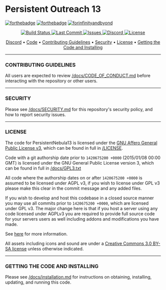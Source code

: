 # Persistent Outreach 13

[![forthebadge](https://forthebadge.com/images/badges/built-with-resentment.svg)](https://forthebadge.com) [![forthebadge](https://forthebadge.com/images/badges/contains-technical-debt.svg)](https://user-images.githubusercontent.com/8171642/50290880-ffef5500-043a-11e9-8270-a2e5b697c86c.png) [![forinfinityandbyond](https://user-images.githubusercontent.com/5211576/29499758-4efff304-85e6-11e7-8267-62919c3688a9.gif)](https://www.reddit.com/r/SS13/comments/5oplxp/what_is_the_main_problem_with_byond_as_an_engine/dclbu1a)

<p align="center">
  <a href="https://github.com/PersistentSS13/Nebula/actions">
    <img src="https://github.com/PersistentSS13/Nebula/workflows/Run%20Tests/badge.svg"
         alt="Build Status">
  </a>
  <a href="https://github.com/PersistentSS13/Nebula/commits/dev">
    <img src="https://img.shields.io/github/last-commit/PersistentSS13/Nebula"
         alt="Last Commit">
  </a>
  <a href="https://github.com/PersistentSS13/Nebula/issues">
    <img src="https://img.shields.io/github/issues/PersistentSS13/Nebula"
         alt="Issues">
  </a>
  <a href="https://discord.gg/TckZQS7">
    <img src="https://img.shields.io/discord/332252466206998539?style=plastic"
         alt="Discord">
  </a>
  <a href="https://github.com/PersistentSS13/Nebula/blob/dev/LICENSE">
    <img src="https://img.shields.io/github/license/PersistentSS13/Nebula"
         alt="License">
  </a>
</p>
<p align="center">
  <a href="https://discord.gg/TckZQS7">Discord</a> •
  <a href="https://github.com/PersistentSS13/Nebula">Code</a> •
  <a href="https://github.com/PersistentSS13/Nebula#contributing-guidelines">Contributing Guidelines</a> •
  <a href="https://github.com/PersistentSS13/Nebula#security">Security</a> •
  <a href="https://github.com/PersistentSS13/Nebula#license">License</a> •
  <a href="https://github.com/PersistentSS13/Nebula#getting-the-code-and-installing">Getting the Code and Installing</a>
</p>

---

### CONTRIBUTING GUIDELINES

All users are expected to review [/docs/CODE_OF_CONDUCT.md](/docs/CODE_OF_CONDUCT.md) before interacting with the repository or other users.

---

### SECURITY

Please see [/docs/SECURITY.md](/docs/SECURITY.md) for this repository's security policy, and how to report security issues.

---

### LICENSE

The code for PersistentNebula13 is licensed under the [GNU Affero General Public License v3](http://www.gnu.org/licenses/agpl.html), which can be found in full in [/LICENSE](/LICENSE).

Code with a git authorship date prior to `1420675200 +0000` (2015/01/08 00:00 GMT) is licensed under the GNU General Public License version 3, which can be found in full in [/docs/GPL3.txt](/docs/GPL3.txt)

All code where the authorship dates on or after `1420675200 +0000` is assumed to be licensed under AGPL v3, if you wish to license under GPL v3 please make this clear in the commit message and any added files.

If you wish to develop and host this codebase in a closed source manner you may use all commits prior to `1420675200 +0000`, which are licensed under GPL v3.  The major change here is that if you host a server using any code licensed under AGPLv3 you are required to provide full source code for your servers users as well including addons and modifications you have made.

See [here](https://www.gnu.org/licenses/why-affero-gpl.html) for more information.

All assets including icons and sound are under a [Creative Commons 3.0 BY-SA license](http://creativecommons.org/licenses/by-sa/3.0/) unless otherwise indicated.

---

### GETTING THE CODE AND INSTALLING

Please see [/docs/installation.md](/docs/installation.md) for instructions on obtaining, installing, updating, and running this code.
